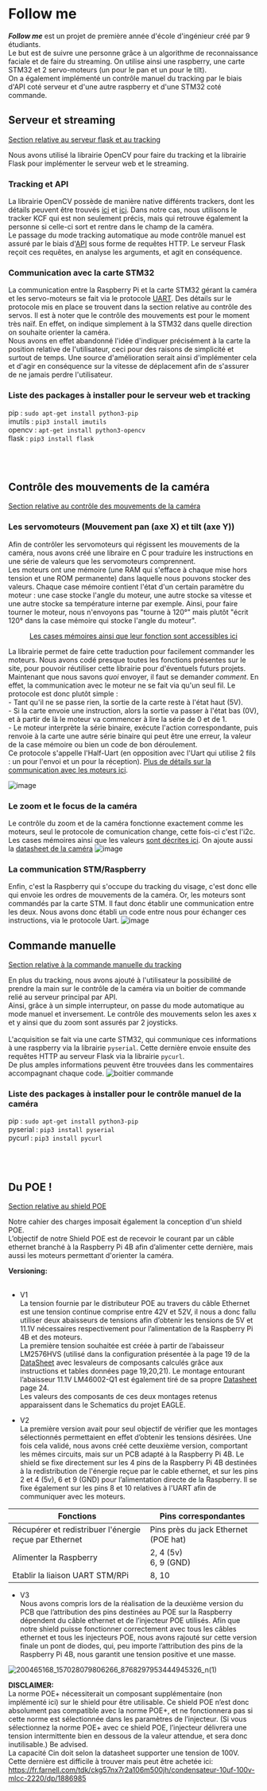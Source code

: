 # Follow me

***Follow me*** est un projet de première année d'école d'ingénieur créé par 9 étudiants.<br>
Le but est de suivre une personne grâce à un algorithme de reconnaissance faciale et de faire du streaming. On utilise ainsi une raspberry, une carte STM32 et 2 servo-moteurs (un pour le pan et un pour le tilt).<br> On a également implémenté un contrôle manuel du tracking par le biais d'API coté serveur et d'une autre raspberry et d'une STM32 coté commande.


## Serveur et streaming

[Section relative au serveur flask et au tracking](WebServer/FlaskServer/)

Nous avons utilisé la librairie OpenCV pour faire du tracking et la librairie Flask pour implémenter le serveur web et le streaming.<br>

### Tracking et API

La librairie OpenCV possède de manière native différents trackers, dont les détails peuvent être trouvés [ici](https://learnopencv.com/object-tracking-using-opencv-cpp-python/) et [ici](https://ehsangazar.com/object-tracking-with-opencv-fd18ccdd7369). Dans notre cas, nous utilisons le tracker KCF qui est non seulement précis, mais qui retrouve également la personne si celle-ci sort et rentre dans le champ de la caméra. <br>
Le passage du mode tracking automatique au mode contrôle manuel est assuré par le biais d'[API](https://flask.palletsprojects.com/en/2.0.x/api/) sous forme de requêtes HTTP. Le serveur Flask reçoit ces requêtes, en analyse les arguments, et agit en conséquence.
<br>
### Communication avec la carte STM32

La communication entre la Raspberry Pi et la carte STM32 gérant la caméra et les servo-moteurs se fait via le protocole [UART](https://www.raspberrypi.org/documentation/configuration/uart.md). Des détails sur le protocole mis en place se trouvent dans la section relative au contrôle des servos.
Il est à noter que le contrôle des mouvements est pour le moment très naïf. En effet, on indique simplement à la STM32 dans quelle direction on souhaite orienter la caméra. 
<br>
Nous avons en effet abandonné l'idée d'indiquer précisément à la carte la position relative de l'utilisateur, ceci pour des raisons de simplicité et surtout de temps.
Une source d'amélioration serait ainsi d'implémenter cela et d'agir en conséquence sur la vitesse de déplacement afin de s'assurer de ne jamais perdre l'utilisateur.
<br>
### Liste des packages à installer pour le serveur web et tracking

pip : ``sudo apt-get install python3-pip`` <br>
imutils : ``pip3 install imutils`` <br>
opencv : ``apt-get install python3-opencv``<br>
flask : ``pip3 install flask``

<br>
<br>

## Contrôle des mouvements de la caméra

[Section relative au contrôle des mouvements de la caméra](/servo/)

### Les servomoteurs (Mouvement pan (axe X) et tilt (axe Y))

Afin de contrôler les servomoteurs qui régissent les mouvements de la caméra, nous avons créé une libraire en C pour traduire les instructions en une série de valeurs que les servomoteurs comprennent.<br>
Les moteurs ont une mémoire (une RAM qui s'efface à chaque mise hors tension et une ROM permanente) dans laquelle nous pouvons stocker des valeurs. Chaque case mémoire contient l'état d'un certain paramètre du moteur : une case stocke l'angle du moteur, une autre stocke sa vitesse et une autre stocke sa température interne par exemple. Ainsi, pour faire tourner le moteur, nous n'envoyons pas "tourne à 120°" mais plutôt "écrit 120° dans la case mémoire qui stocke l'angle du moteur".
<p align="center"><a href="https://emanual.robotis.com/docs/en/dxl/ax/ax-12a/#control-table-of-eeprom-area">Les cases mémoires ainsi que leur fonction sont accessibles ici</a></p>
La librairie permet de faire cette traduction pour facilement commander les moteurs. Nous avons codé presque toutes les fonctions présentes sur le site, pour pouvoir réutiliser cette librairie pour d'éventuels futurs projets.<br>
Maintenant que nous savons <i>quoi</i> envoyer, il faut se demander <i>comment</i>. En effet, la communication avec le moteur ne se fait via qu'un seul fil. Le protocole est donc plutôt simple : <br>
- Tant qu'il ne se passe rien, la sortie de la carte reste à l'état haut (5V).<br>
- Si la carte envoie une instruction, alors la sortie va passer à l'état bas (0V), et à partir de là le moteur va commencer à lire la série de 0 et de 1.<br>
- Le moteur interprète la série binaire, exécute l'action correspondante, puis renvoie à la carte une autre série binaire qui peut être une erreur, la valeur de la case mémoire ou bien un code de bon déroulement.<br>
Ce protocole s'appelle l'Half-Uart (en opposition avec l'Uart qui utilise 2 fils : un pour l'envoi et un pour la réception). <a href="https://emanual.robotis.com/docs/en/dxl/protocol1/">Plus de détails sur la communication avec les moteurs ici</a>.

![image](https://user-images.githubusercontent.com/38764918/121864870-a4e20480-ccfd-11eb-8929-7ded6d787731.png)

### Le zoom et le focus de la caméra

Le contrôle du zoom et de la caméra fonctionne exactement comme les moteurs, seul le protocole de comunication change, cette fois-ci c'est l'i2c. Les cases mémoires ainsi que les valeurs [sont décrites ici](https://www.arducam.com/docs/cameras-for-raspberry-pi/ptz-camera/software/). On ajoute aussi la [datasheet de la caméra](https://www.arducam.com/downloads/modules/RaspberryPi_camera/OV5647DS.pdf)
![image](https://user-images.githubusercontent.com/38764918/121865004-c511c380-ccfd-11eb-89d0-1f9671bb432f.png)

### La communication STM/Raspberry

Enfin, c'est la Raspberry qui s'occupe du tracking du visage, c'est donc elle qui envoie les ordres de mouvements de la caméra. Or, les moteurs sont commandés par la carte STM. Il faut donc établir une communication entre les deux. Nous avons donc établi un code entre nous pour échanger ces instructions, via le protocole Uart.
![image](https://user-images.githubusercontent.com/38764918/121821122-2ce0f380-cc97-11eb-99a7-2016dbee81f1.png)


## Commande manuelle

[Section relative à la commande manuelle du tracking](WebServer/clientSide/)

En plus du tracking, nous avons ajouté à l'utilisateur la possibilité de prendre la main sur le contrôle de la caméra via un boitier de commande relié au serveur principal par API.<br>
Ainsi, grâce à un simple interrupteur, on passe du mode automatique au mode manuel et inversement.
Le contrôle des mouvements selon les axes x et y ainsi que du zoom sont assurés par 2 joysticks. <br> <br>
L'acquisition se fait via une carte STM32, qui communique ces informations à une raspberry via la librairie ``pyserial``. Cette dernière envoie ensuite des requêtes HTTP au serveur Flask via la librairie ``pycurl``.
<br>
De plus amples informations peuvent être trouvées dans les commentaires accompagnant chaque code.
![boitier commande](https://user-images.githubusercontent.com/38764918/121905989-f654b880-cd2a-11eb-8964-49e54363fbbc.jpg)



### Liste des packages à installer pour le contrôle manuel de la caméra

pip : ``sudo apt-get install python3-pip`` <br>
pyserial : ``pip3 install pyserial`` <br>
pycurl : ``pip3 install pycurl``

<br>
<br>

## Du POE !
[Section relative au shield POE](/POE/)

Notre cahier des charges imposait également la conception d'un shield POE. <br>
L’objectif de notre Shield POE est de recevoir le courant par un câble ethernet branché à la Raspberry Pi 4B afin d’alimenter cette dernière, mais aussi les moteurs permettant d'orienter la caméra. <br>

**Versioning:** <br>
<br>
* V1 <br>
 La tension fournie par le distributeur POE au travers du câble Ethernet est une tension continue comprise entre 42V et 52V, il nous a donc fallu utiliser deux abaisseurs de tensions afin d’obtenir les tensions de 5V et 11.1V nécessaires respectivement pour l’alimentation de la Raspberry Pi 4B et des moteurs. <br>
La première tension souhaitée est créée à partir de l’abaisseur LM2576HVS (utilisé dans la configuration présentée à la page 19 de la [DataSheet](POE/DataSheet_LM2576HVS.pdf) avec lesvaleurs de composants calculés grâce aux instructions et tables données page 19,20,21). Le montage entourant l’abaisseur 11.1V  LM46002-Q1 est également tiré de sa propre [Datasheet](POE/DataSheet_LM46002-Q1.pdf) page 24. <br>
Les valeurs des composants de ces deux montages retenus apparaissent dans le Schematics du projet EAGLE.

* V2 <br>
 La première version avait pour seul objectif de vérifier que les montages sélectionnés permettaient en effet d’obtenir les tensions désirées. Une fois cela validé, nous avons créé cette deuxième version, comportant les mêmes circuits, mais sur un PCB adapté à la Raspberry Pi 4B. Le shield se fixe directement sur les 4 pins de la Raspberry Pi 4B destinées à la redistribution de l'énergie reçue par le cable ethernet, et sur les pins 2 et 4 (5v), 6 et 9 (GND) pour l’alimentation directe de la Raspberry. Il se fixe également sur les pins 8 et 10 relatives à l'UART afin de communiquer avec les moteurs.
 
 Fonctions | Pins correspondantes
------------ | -------------
Récupérer et redistribuer l'énergie reçue par Ethernet | Pins près du jack Ethernet (POE hat)
Alimenter la Raspberry | 2, 4 (5v) <br> 6, 9 (GND)
Etablir la liaison UART STM/RPi | 8, 10

* V3 <br>
 Nous avons compris lors de la réalisation de la deuxième version du PCB que l’attribution des pins destinées au POE sur la Raspberry dépendent du câble ethernet et de l’injecteur POE utilisés. Afin que notre shield puisse fonctionner correctement avec tous les câbles ethernet et tous les injecteurs POE, nous avons rajouté sur cette version finale un pont de diodes, qui, peu importe l’attribution des pins de la Raspberry Pi 4B, nous garantit une tension positive et une masse.
 
![200465168_157028079806266_8768297953444945326_n(1)](https://user-images.githubusercontent.com/38764918/121863878-96471d80-ccfc-11eb-817b-e354a1085579.png)

**DISCLAIMER:** <br>
La norme POE+ nécessiterait un composant supplémentaire (non implémenté ici) sur le shield pour être utilisable. Ce shield POE n’est donc absolument pas compatible avec la norme POE+, et ne fonctionnera pas si cette norme est sélectionnée dans les paramètres de l’injecteur. (Si vous sélectionnez la norme POE+ avec ce shield POE, l’injecteur délivrera une tension intermittente bien en dessous de la valeur attendue, et sera donc inutilisable.)  Be advised. <br>
La capacité Cin doit selon la datasheet supporter une tension de 100V. Cette dernière est difficile à trouver mais peut être achetée ici: https://fr.farnell.com/tdk/ckg57nx7r2a106m500jh/condensateur-10uf-100v-mlcc-2220/dp/1886985

